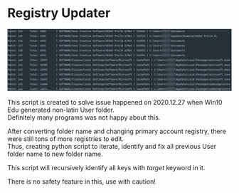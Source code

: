 # Registry Updater

![](Demo_regedit.png)

This script is created to solve issue happened on 2020.12.27 when Win10 Edu generated non-latin User folder.  
Definitely many programs was not happy about this.

After converting folder name and changing primary account registry, there were still tons of more registries to edit.  
Thus, creating python script to iterate, identify and fix all previous User folder name to new folder name.

This script will recursively identify all keys with *target* keyword in it.

There is no safety feature in this, use with caution!
